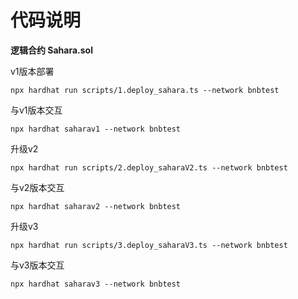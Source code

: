 # 代码说明

**逻辑合约 Sahara.sol**

v1版本部署
```shell
npx hardhat run scripts/1.deploy_sahara.ts --network bnbtest
```
与v1版本交互
```shell
npx hardhat saharav1 --network bnbtest
```
升级v2
```shell
npx hardhat run scripts/2.deploy_saharaV2.ts --network bnbtest
```
与v2版本交互
```shell
npx hardhat saharav2 --network bnbtest
```

升级v3
```shell
npx hardhat run scripts/3.deploy_saharaV3.ts --network bnbtest
```
与v3版本交互
```shell
npx hardhat saharav3 --network bnbtest
```

